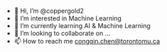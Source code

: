 - 👋 Hi, I’m @coppergold2
- 👀 I’m interested in Machine Learning 
- 🌱 I’m currently learning AI & Machine Learning 
- 💞️ I’m looking to collaborate on ...
- 📫 How to reach me 
congqin.chen@torontomu.ca

<!---
coppergold2/coppergold2 is a ✨ special ✨ repository because its `README.md` (this file) appears on your GitHub profile.
You can click the Preview link to take a look at your changes.
--->
